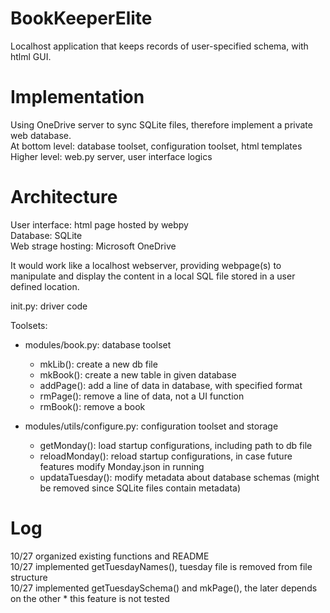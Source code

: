 # BookKeeperElite
 Localhost application that keeps records of user-specified schema, with htlml GUI.  

# Implementation
 Using OneDrive server to sync SQLite files, therefore implement a private web database.  
 At bottom level: database toolset, configuration toolset, html templates  
 Higher level: web.py server, user interface logics  

# Architecture
 User interface: html page hosted by webpy  
 Database: SQLite  
 Web strage hosting: Microsoft OneDrive  
   
 It would work like a localhost webserver, providing webpage(s) to manipulate and display the content in a local SQL file stored in a user defined location.  
   
 init.py: driver code  
   
 Toolsets:  
 - modules/book.py: database toolset
     - mkLib(): create a new db file  
     - mkBook(): create a new table in given database  
     - addPage(): add a line of data in database, with specified format  
     - rmPage(): remove a line of data, not a UI function  
     - rmBook(): remove a book  

 - modules/utils/configure.py: configuration toolset and storage  
    - getMonday(): load startup configurations, including path to db file  
    - reloadMonday(): reload startup configurations, in case future features modify Monday.json in running  
    - updataTuesday(): modify metadata about database schemas (might be removed since SQLite files contain metadata)  

# Log  
 10/27 organized existing functions and README  
 10/27 implemented getTuesdayNames(), tuesday file is removed from file structure  
 10/27 implemented getTuesdaySchema() and mkPage(), the later depends on the other * this feature is not tested  
